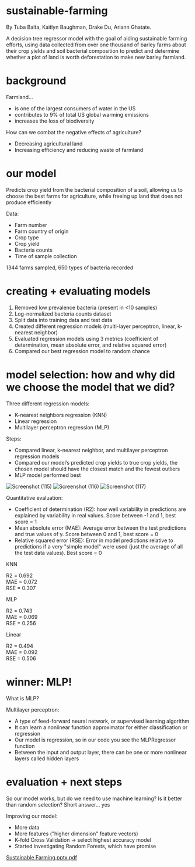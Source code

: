 # sustainable-farming
By Tuba Balta, Kaitlyn Baughman, Drake Du, Ariann Ghatate.

 A decision tree regressor model with the goal of aiding sustainable farming efforts, using data collected from over one thousand of barley farms about their crop yields and soil bacterial composition to predict and determine whether a plot of land is worth deforestation to make new barley farmland.

# background

Farmland...
  - is one of the largest consumers of water in the US
  - contributes to 9% of total US global warming emissions
  - increases the loss of biodiversity
 
How can we combat the negative effects of agriculture?

  - Decreasing agricultural land
  - Increasing efficiency and reducing waste of farmland

# our model

Predicts crop yield from the bacterial composition of a soil, allowing us to choose the best farms for agriculture, while freeing up land that does not produce efficiently

Data:

  - Farm number
  - Farm country of origin
  - Crop type
  - Crop yield
  - Bacteria counts
  - Time of sample collection

1344 farms sampled, 650 types of bacteria recorded

# creating + evaluating models
1. Removed low prevalence bacteria (present in <10 samples)
2. Log-normalized bacteria counts dataset
3. Split data into training data and test data
4. Created different regression models (multi-layer perceptron, linear, k-nearest neighbor)
5. Evaluated regression models using 3 metrics (coefficient of determination, mean absolute error, and relative squared error)
6. Compared our best regression model to random chance

# model selection: how and why did we choose the model that we did?

Three different regression models:
  - K-nearest neighbors regression (KNN)
  - Linear regression
  - Multilayer perceptron regression (MLP)

Steps:
  - Compared linear, k-nearest neighbor, and multilayer perceptron regression models
  - Compared our model’s predicted crop yields to true crop yields, the chosen model should have the closest match and the fewest outliers
  - MLP model performed best


![Screenshot (115)](https://user-images.githubusercontent.com/86988972/139317335-919c397d-5da6-4f1e-b951-8c01d7587b6f.png)
![Screenshot (116)](https://user-images.githubusercontent.com/86988972/139317389-466fe3a1-a6cb-4e9a-b12a-5a7c489fa5a7.png)
![Screenshot (117)](https://user-images.githubusercontent.com/86988972/139317412-6415e41d-a803-484f-a54f-9b16f82af619.png)

Quantitative evaluation:

- Coefficient of determination (R2): how well variability in predictions are explained by variability in real values. Score between -1 and 1, best score = 1
- Mean absolute error (MAE): Average error between the test predictions and true values of y. Score between 0 and 1, best score = 0
- Relative squared error (RSE): Error in model predictions relative to predictions if a very "simple model" were used (just the average of all the test data values). Best score = 0

KNN 

R2 = 0.692        
MAE = 0.072        
RSE = 0.307

MLP 

R2 = 0.743     
MAE = 0.069     
RSE = 0.256   

Linear 

R2 = 0.494        
MAE = 0.092       
RSE = 0.506

# winner: MLP!

What is MLP?

Multilayer perceptron:
- A type of feed-forward neural network, or supervised learning algorithm
- It can learn a nonlinear function approximator for either classification or regression 
- Our model is regression, so in our code you see the MLPRegressor function
- Between the input and output layer, there can be one or more nonlinear layers called hidden layers

# evaluation + next steps
So our model works, but do we need to use machine learning? Is it better than random selection? Short answer... yes

Improving our model:

- More data 
- More features ("higher dimension" feature vectors)
- K-fold Cross Validation → select highest accuracy model
- Started investigating Random Forests, which have promise


[Sustainable Farming.pptx.pdf](https://github.com/tubes886/sustainable-farming/files/7436832/Sustainable.Farming.pptx.pdf)
